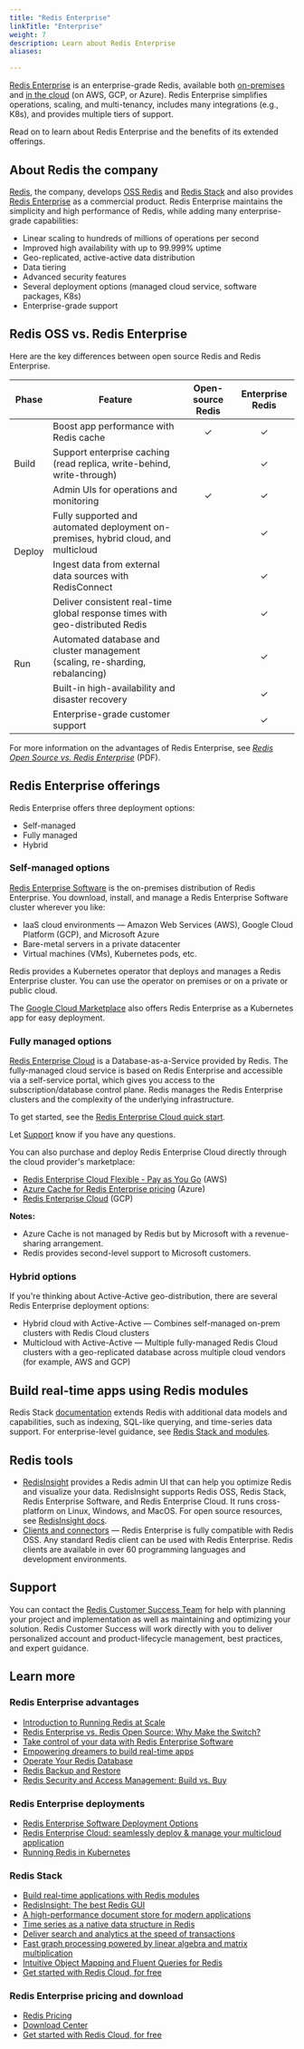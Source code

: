 ```yaml
---
title: "Redis Enterprise"
linkTitle: "Enterprise"
weight: 7
description: Learn about Redis Enterprise
aliases:

---
```


[Redis Enterprise](https://redis.com/redis-enterprise-software/overview/) is an enterprise-grade Redis, available both [on-premises](https://redis.com/redis-enterprise-software/overview/) and [in the cloud](https://redis.com/try-free/) (on AWS, GCP, or Azure). Redis Enterprise simplifies operations, scaling, and multi-tenancy, includes many integrations (e.g., K8s), and provides multiple tiers of support.

Read on to learn about Redis Enterprise and the benefits of its extended offerings.

## About Redis the company

[Redis](https://redis.com/), the company, develops [OSS Redis](https://redis.io/download/#redis-downloads) and [Redis Stack](https://redis.io/download/#redis-stack-downloads) and also provides [Redis Enterprise](https://redis.com/redis-enterprise/advantages/) as a commercial product. Redis Enterprise maintains the simplicity and high performance of Redis, while adding many enterprise-grade capabilities:  

* Linear scaling to hundreds of millions of operations per second
* Improved high availability with up to 99.999% uptime
* Geo-replicated, active-active data distribution
* Data tiering
* Advanced security features
* Several deployment options (managed cloud service, software packages, K8s)
* Enterprise-grade support

## Redis OSS vs. Redis Enterprise

Here are the key differences between open source Redis and Redis Enterprise.

<table>
  <thead>
    <tr>
      <th>Phase</th>
      <th>Feature</th>
      <th>Open-source Redis</th>
      <th>Enterprise Redis</th>
    </tr>
  </thead>
  <tbody>
    <tr>
      <td rowspan=3>Build</td>
      <td>Boost app performance with Redis cache</td>
      <td style="text-align:center">&check;</td>
      <td style="text-align:center">&check;</td>
    </tr>
    <tr>
      <td>Support enterprise caching (read replica, write-behind, write-through)</td>
      <td> </td>
      <td style="text-align:center">&check;</td>
    </tr>
    <tr>
      <td>Admin UIs for operations and monitoring</td>
      <td style="text-align:center">&check;</td>
      <td style="text-align:center">&check;</td>
    </tr>
    <tr>
      <td rowspan=2>Deploy</td>
      <td>Fully supported and automated deployment on-premises, hybrid cloud, and multicloud</td>
      <td> </td>
      <td style="text-align:center">&check;</td>
    </tr>
    <tr>
      <td>Ingest data from external data sources with RedisConnect</td>
      <td> </td>
      <td style="text-align:center">&check;</td>
    </tr>
    <tr>
      <td rowspan=4>Run</td>
      <td>Deliver consistent real-time global response times with geo-distributed Redis</td>
      <td> </td>
      <td style="text-align:center">&check;</td>
    </tr>
    <tr>
      <td>Automated database and cluster management (scaling, re-sharding, rebalancing)</td>
      <td> </td>
      <td style="text-align:center">&check;</td>
    </tr>
    <tr>
      <td>Built-in high-availability and disaster recovery</td>
      <td> </td>
      <td style="text-align:center">&check;</td>
    </tr>
    <tr>
      <td>Enterprise-grade customer support</td>
      <td> </td>
      <td style="text-align:center">&check;</td>
    </tr>
  </tbody>
</table>

For more information on the advantages of Redis Enterprise, see [_Redis Open Source vs. Redis Enterprise_](https://redis.com/wp-content/uploads/2022/06/comparison-redis-open-source-vs-redis-enterprise.pdf) (PDF).

## Redis Enterprise offerings

Redis Enterprise offers three deployment options: 

* Self-managed
* Fully managed
* Hybrid

### Self-managed options

[Redis Enterprise Software](https://redis.com/redis-enterprise-software/overview/) is the on-premises distribution of Redis Enterprise. You download, install, and manage a Redis Enterprise Software cluster wherever you like:

* IaaS cloud environments &mdash; Amazon Web Services (AWS), Google Cloud Platform (GCP), and Microsoft Azure
* Bare-metal servers in a private datacenter
* Virtual machines (VMs), Kubernetes pods, etc.

Redis provides a Kubernetes operator that deploys and manages a Redis Enterprise cluster. You can use the operator on premises or on a private or public cloud.

The [Google Cloud Marketplace](https://console.cloud.google.com/marketplace/product/endpoints/gcp.redisenterprise.com?pli=1&project=redislabs-university) also offers Redis Enterprise as a Kubernetes app for easy deployment.

### Fully managed options

[Redis Enterprise Cloud](https://redis.com/redis-enterprise-cloud/overview/) is a Database-as-a-Service provided by Redis. The fully-managed cloud service is based on Redis Enterprise and accessible via a self-service portal, which gives you access to the subscription/database control plane. Redis manages the Redis Enterprise clusters and the complexity of the underlying infrastructure.

To get started, see the [Redis Enterprise Cloud quick start](https://docs.redis.com/latest/rc/rc-quickstart/).

Let [Support](https://redis.com/company/support/) know if you have any questions.

You can also purchase and deploy Redis Enterprise Cloud directly through the cloud provider's marketplace:

* [Redis Enterprise Cloud Flexible - Pay as You Go](https://aws.amazon.com/marketplace/pp/prodview-mwscixe4ujhkq) (AWS)
* [Azure Cache for Redis Enterprise pricing](https://azure.microsoft.com/en-us/pricing/details/cache/#pricing) (Azure)
* [Redis Enterprise Cloud](https://console.cloud.google.com/marketplace/product/endpoints/gcp.redisenterprise.com?project=redislabs-university) (GCP)

**Notes:**

* Azure Cache is not managed by Redis but by Microsoft with a revenue-sharing arrangement.
* Redis provides second-level support to Microsoft customers.

### Hybrid options

If you're thinking about Active-Active geo-distribution, there are several Redis Enterprise deployment options:

* Hybrid cloud with Active-Active &mdash; Combines self-managed on-prem clusters with Redis Cloud clusters
* Multicloud with Active-Active &mdash; Multiple fully-managed Redis Cloud clusters with a geo-replicated database across multiple cloud vendors (for example, AWS and GCP)

## Build real-time apps using Redis modules

Redis Stack [documentation](/docs/stack) extends Redis with additional data models and capabilities, such as indexing, SQL-like querying, and time-series data support. For enterprise-level guidance, see [Redis Stack and modules](https://docs.redis.com/latest/modules/). 

## Redis tools

* [RedisInsight](https://redis.com/redis-enterprise/redis-insight/) provides a Redis admin UI that can help you optimize Redis and visualize your data. RedisInsight supports Redis OSS, Redis Stack, Redis Enterprise Software, and Redis Enterprise Cloud. It runs cross-platform on Linux, Windows, and MacOS. For open source resources, see [RedisInsight docs](/docs/stack/insight/).
* [Clients and connectors](https://redis.com/redis-enterprise/clients-connectors/) &mdash; Redis Enterprise is fully compatible with Redis OSS. Any standard Redis client can be used with Redis Enterprise. Redis clients are available in over 60 programming languages and development environments.

## Support

You can contact the [Redis Customer Success Team](https://redis.com/deployment/customer-success/) for help with planning your project and implementation as well as maintaining and optimizing your solution. Redis Customer Success will work directly with you to deliver personalized account and product-lifecycle management, best practices, and expert guidance.

## Learn more

### Redis Enterprise advantages

* [Introduction to Running Redis at Scale](https://developer.redis.com/operate/redis-at-scale/)
* [Redis Enterprise vs. Redis Open Source: Why Make the Switch?](https://redis.com/redis-enterprise/advantages/)
* [Take control of your data with Redis Enterprise Software](https://redis.com/redis-enterprise-software/overview/)
* [Empowering dreamers to build real-time apps](https://redis.com/redis-enterprise-cloud/overview/)
* [Operate Your Redis Database](https://developer.redis.com/operate/)
* [Redis Backup and Restore](https://redis.com/redis-enterprise/technology/backup-disaster-recovery/)
* [Redis Security and Access Management: Build vs. Buy](https://redis.com/webinars-on-demand/redis-security-and-access-management-build-vs-buy/)

### Redis Enterprise deployments 

* [Redis Enterprise Software Deployment Options](https://redis.com/redis-enterprise-software/deployment/)
* [Redis Enterprise Cloud: seamlessly deploy & manage your multicloud application](https://redis.com/redis-enterprise-cloud/multicloud/)
* [Running Redis in Kubernetes](https://redis.com/redis-enterprise-software/redis-enterprise-on-kubernetes/)

### Redis Stack 

* [Build real-time applications with Redis modules](https://redis.com/modules/get-started/)
* [RedisInsight: The best Redis GUI](https://redis.com/redis-enterprise/redis-insight/)
* [A high-performance document store for modern applications](https://redis.com/modules/redis-json/)
* [Time series as a native data structure in Redis](https://redis.com/modules/redis-timeseries/)
* [Deliver search and analytics at the speed of transactions](https://redis.com/modules/redis-search/)
* [Fast graph processing powered by linear algebra and matrix multiplication](https://redis.com/modules/redis-graph/)
* [Intuitive Object Mapping and Fluent Queries for Redis](https://redis.com/blog/introducing-redis-om-client-libraries/)
* [Get started with Redis Cloud, for free](https://redis.com/try-free/)

### Redis Enterprise pricing and download

* [Redis Pricing](https://redis.com/redis-enterprise-cloud/pricing/)
* [Download Center](https://redis.com/redis-enterprise-software/download-center/software/)
* [Get started with Redis Cloud, for free](https://redis.com/try-free/)

